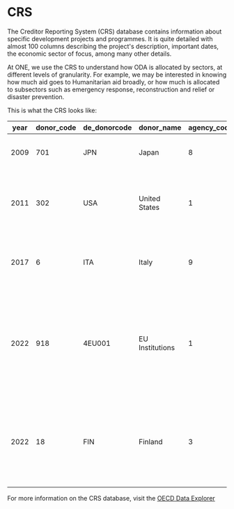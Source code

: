 # CRS

The Creditor Reporting System (CRS) database contains information about specific development projects and programmes. It is quite detailed with almost 100 columns describing the project's description, important dates, the economic sector of focus, among many other details. 

At ONE, we use the CRS to understand how ODA is allocated by sectors, at different levels of granularity. For example, we may be interested in knowing how much aid goes to Humanitarian aid broadly, or how much is allocated to subsectors such as emergency response, reconstruction and relief or disaster prevention.

This is what the CRS looks like:

| year | donor_code | de_donorcode | donor_name      | agency_code | agency_name                                | crs_id        | project_number   | initial_report | recipient_code | de_recipientcode | recipient_name | region_code | de_regioncode | region_name                 | incomegroup_code | de_incomegroupcode | incomegroup_name | flow_code  | flow_name  | bi_multi | category | finance_t | aid_t    | usd_commitment | usd_disbursement | usd_received | usd_commitment_defl | usd_disbursement_defl | usd_received_defl | usd_adjustment | usd_adjustment_defl | usd_amount_untied | usd_amount_partial_tied | usd_amount_tied | usd_amount_untied_defl | usd_amount_partial_tied_defl | usd_amounttied_defl | usd_irtc | usd_expert_commitment | usd_expert_extended | usd_export_credit | currency_code | commitment_national | disbursement_national | grant_equiv | usd_grant_equiv | short_description                                                                                                      | project_title                                                                                                          | purpose_code      | purpose_name                                         | sector_code            | sector_name                                               | channel_code               | channel_name                  | channel_reported_name                   | parent_channel_code | geography                                      | ld_cflag | ld_cflag_name | expected_start_date | completion_date | long_description                                                                                                                                            | sd_gfocus | keywords | gender | environment | dig | trade | rmnch | drr | nutrition | disability | ftc | pba | investment_project | blended_finance_type | biodiversity | climate_mitigation | climate_adaptation | desertification | commitment_date | type_repayment | number_repayment | interest1 | interest2 | repaydate1 | repaydate2 | usd_interest | usd_outstanding | usd_arrears_principal | usd_arrears_interest | capital_expend | ps_iflag | ps_iflag_name               | psi_add_type | psi_add_desc                               | psi_add_dev_obj                                                                            |
|------|------------|--------------|-----------------|-------------|--------------------------------------------|---------------|------------------|----------------|----------------|------------------|----------------|-------------|---------------|-----------------------------|------------------|--------------------|------------------|------------|------------|----------|----------|-----------|----------|----------------|------------------|--------------|---------------------|-----------------------|-------------------|----------------|---------------------|-------------------|-------------------------|-----------------|------------------------|------------------------------|---------------------|----------|-----------------------|---------------------|-------------------|---------------|---------------------|-----------------------|-------------|-----------------|------------------------------------------------------------------------------------------------------------------------|------------------------------------------------------------------------------------------------------------------------|-------------------|------------------------------------------------------|------------------------|-----------------------------------------------------------|----------------------------|-------------------------------|-----------------------------------------|---------------------|------------------------------------------------|----------|---------------|---------------------|-----------------|-------------------------------------------------------------------------------------------------------------------------------------------------------------|-----------|----------|--------|-------------|-----|-------|-------|-----|-----------|------------|-----|-----|--------------------|----------------------|--------------|--------------------|--------------------|-----------------|-----------------|----------------|------------------|-----------|-----------|------------|------------|--------------|-----------------|-----------------------|----------------------|----------------|----------|-----------------------------|--------------|--------------------------------------------|--------------------------------------------------------------------------------------------|
| 2009 | 701        | JPN          | Japan           | 8           | Japanese International Co-operation Agency | 2009952978T   |                  | 1              | 261            | NGA              | Nigeria        | 10003       | F6            | South of Sahara             | 10018            | LMIC               | LMICs            | 11         | ODA Grants | 1        | 10       | 110       | C01      | 0.569173       | 0.562484         |              | 0.408896            | 0.40409               |                   |                |                     |                   |                         |                 |                        |                              |                     |          |                       |                     |                   | 701           | 0.053161            | 0.052536              |             |                 | PRIMARY EDUCATION                                                                                                      | TC AGGREGATED ACTIVITIES                                                                                               | 11220             | Primary education                                    | 112                    | I.1.b. Basic Education                                    | 10000                      | Public Sector Institutions    | PUBLIC SECTOR (donor, recipient, other) | 10000               |                                                |          |               |                     |                 |                                                                                                                                                             |           |          |        |             |     | 0     |       |     |           |            | 1   |     |                    |                      |              |                    |                    |                 |                 |                |                  |           |           |            |            |              |                 |                       |                      |                |          |                             |              |                                            |                                                                                            |
| 2011 | 302        | USA          | United States   | 1           | Agency for International Development       | 2011015742    | 76_40466         | 1              | 364            | NIC              | Nicaragua      | 10005       | A5            | Caribbean & Central America | 10018            | LMIC               | LMICs            | 11         | ODA Grants | 1        | 10       | 110       | C01      | 0.28242        |                  |              | 0.364206            |                       |                   |                |                     | 0.28242           |                         |                 | 0.364206               |                              |                     |          |                       |                     |                   | 302           | 0.28242             |                       |             |                 | APPLYING SCIENCE TO STRENGTHEN AND IMPROVE SYSTEMS PROJECT - HIV/AIDS                                                  | Applying Science to Strengthen and Improve Systems Project - HIV/AIDS                                                  | 13040             | STD control including HIV/AIDS                       | 130                    | I.3. Population Policies/Programmes & Reproductive Health | 90000                      | Other                         | Other                                   | 90000               |                                                |          |               | 2009-09-30          | 2009-09-30      | Applying Science to Strengthen and Improve Systems Project                                                                                                  |           |          | 2      | 0           | 0   | 0     | 0     |     |           |            |     |     |                    |                      | 0            | 0                  | 0                  |                 | 2011-12-31      |                |                  |           |           |            |            |              |                 |                       |                      |                |          |                             |              |                                            |                                                                                            |
| 2017 | 6          | ITA          | Italy           | 9           | Artigiancassa                              | 2000000050    | 500              | 3              | 549            | JOR              | Jordan         | 10011       | F97           | Middle East                 | 10019            | UMIC               | UMICs            | 13         | ODA Loans  | 1        | 10       | 421       | C01      | 0              | 0                | 0            | 0                   | 0                     | 0                 |                |                     | 0                 | 0                       | 0               | 0                      | 0                            | 0                   |          |                       |                     |                   | 918           | 0                   | 0                     |             |                 | INTEGRATED PROGRAM TO SUPPORT SMALL AND MEDIUM ENTERPRISES JORDAN.                                                     | Integrated program to support small and medium enterprises Jordan.                                                     | 32130             | Small and medium-sized enterprises (SME) development | 321                    | III.2.a. Industry                                         | 12001                      | Central Government            |                                         | 12000               | Jordan                                         |          |               |                     |                 | Integrated program to support small and medium enterprises Jordan.                                                                                          |           |          |        |             |     |       |       |     |           |            |     |     |                    |                      |              |                    |                    |                 | 2001-10-19      | 1              | 2                | 250       | 0         | 2029-06-19 | 2041-12-19 | 0.022523     | 9.5855          | 0                     | 0                    |                |          |                             |              |                                            |                                                                                            |
| 2022 | 918        | 4EU001       | EU Institutions | 1           | European Commission                        | 2019000158028 | SCR.CTR.411838   | 3              | 769            | VNM              | Viet Nam       | 10008       | S97           | Far East Asia               | 10018            | LMIC               | LMICs            | 11         | ODA Grants | 1        | 10       | 110       | C01      | 0              | 0.124619         | 0            | 0                   | 0.124619              | 0                 |                |                     | 0                 | 0                       | 0               | 0                      | 0                            | 0                   |          |                       |                     |                   | 918           | 0                   | 0.1185                | 0.1185      | 0.124619        | ESTABLISHING A FUNDING FOUNDATION FOR BIODIVERSITY PROTECTION AND ENVIRONMENTAL SUSTAINABILITY IN DANANG CITY, VIETNAM | Establishing a Funding Foundation for Biodiversity Protection and Environmental Sustainability in Danang City, Vietnam | 41030             | Biodiversity                                         | 410                    | IV.1. General Environment Protection                      | 22000                      | Donor country-based NGO       | Donor country-based NGO                 | 22000               | Danang and Central Highland provinces, Vietnam |          |               | 2020-02-09          | 2023-12-31      | To create a better environment for local CSOs in dealing with environmental issues in Da Nang City and Central Highland provinces, the action aims to (...) | 17,15     | TEI000   | 0      | 2           | 1   |       | 0     | 0   | 0         | 0          |     |     |                    |                      | 2            | 0                  | 0                  | 0               | 2019-12-12      |                |                  |           |           |            |            |              |                 |                       |                      |                |          |                             |              |                                            |                                                                                            |
| 2022 | 18         | FIN          | Finland         | 3           | Ministry of Foreign Affairs                | 2021210057    | 26102033         | 3              | 261            | NGA              | Nigeria        | 10003       | F6            | South of Sahara             | 10018            | LMIC               | LMICs            | 11         | ODA Grants | 1        | 10       | 110       | C01      | 0              | 0.008228         |              | 0                   | 0.008228              |                   |                |                     |                   |                         |                 |                        |                              |                     |          |                       |                     |                   | 918           | 0                   | 0.007824              | 0.007824    | 0.008228        | FINNPARTNERSHIP PROGRAMME                                                                                              | Finnpartnership Programme                                                                                              | 31150             | Agricultural inputs                                  | 311                    | III.1.a. Agriculture                                      | 61004                      |                               |                                         | 61000               | Ghana,Nigeria                                  |          |               | 2021-02-09          | 2023-12-31      | Long term partnership with a local company / organisation (e.g. joint venture, subcontractor, import or other contract agreement )                          | 9,8,2,15  |          | 0      | 2           | 0   |       | 0     | 0   | 1         | 0          |     |     |                    |                      | 0            | 0                  | 0                  | 0               | 2021-02-09      |                |                  |           |           |            |            |              |                 |                       |                      |                | 2        | PSI ODA instrument approach | 3            | 1\. Client risk high, 3. Project risk high | Objective is to enhance development in the following areas: Agriculture, Invesments. (...) |

For more information on the CRS database, visit the [OECD Data Explorer](https://data-explorer.oecd.org/vis?tm=CRS&pg=0&snb=25&df[ds]=dsDisseminateFinalDMZ&df[id]=DSD_CRS%40DF_CRS&df[ag]=OECD.DCD.FSD&df[vs]=1.3&dq=DAC..1000.100._T._T.D.Q._T..&lom=LASTNPERIODS&lo=5&to[TIME_PERIOD]=false)